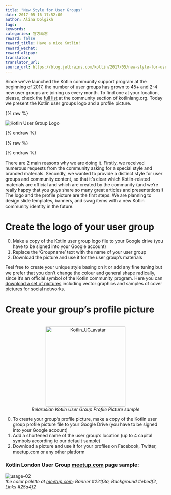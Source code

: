 ```yaml
---
title: "New Style for User Groups"
date: 2017-05-16 17:52:00
author: Alina Dolgikh
tags:
keywords:
categories: 官方动态
reward: false
reward_title: Have a nice Kotlin!
reward_wechat:
reward_alipay:
translator:
translator_url:
source_url: https://blog.jetbrains.com/kotlin/2017/05/new-style-for-user-groups/
---
```


Since we’ve launched the Kotlin community support program at the beginning of 2017, the number of user groups has grown to 45+ and 2-4 new user groups are joining us every month. To find one at your location, please, check the  [full list](http://kotlinlang.org/community/user-groups.html#kotlin-user-groups-47)  at the community section of kotlinlang.org.
Today we present the Kotlin user groups logo and a profile picture.

{% raw %}
<p><img alt="Kotlin User Group Logo" class="alignnone size-full wp-image-4976" src="https://d3nmt5vlzunoa1.cloudfront.net/kotlin/files/2017/05/Screen-Shot-2017-05-15-at-16.16.21.png"/></p>
{% endraw %}


{% raw %}
<p><span id="more-4997"></span></p>
{% endraw %}

There are 2 main reasons why we are doing it. Firstly, we received numerous requests from the community asking for a special style and branded materials. Secondly, we wanted to provide a distinct style for user groups and community content, so that it’s clear which Kotlin-related materials are official and which are created by the community (and we’re really happy that you guys share so many great articles and presentations!)
The logo and the profile picture are the first steps. We are planning to design slide templates, banners, and swag items with a new Kotlin community identity in the future.
# Create the logo of your user group


0. Make a copy of the Kotlin user group logo file to your Google drive (you have to be signed into your Google account)
1. Replace the ‘Groupname’ text with the name of your user group
2. Download the picture and use it for the user group’s materials

Feel free to create your unique style basing on it or add any fine tuning but we prefer that you don’t change the colour and general shape radically, since it’s an official symbol of the Kotlin community program.
Here you can  [download a set of pictures](https://drive.google.com/open?id=0B3Zi34svOj1RZ2sxZExhblRJc1k)  including vector graphics and samples of cover pictures for social networks.
# Create your group’s profile picture

<center><br/>
<img alt="Kotlin_UG_avatar" class="alignnone size-full wp-image-4978" height="250" src="https://d3nmt5vlzunoa1.cloudfront.net/kotlin/files/2017/05/Copy-of-Kotlin_UG_avatar.png" width="250"/><br/>
<em>Belarusian Kotlin User Group Profile Picture sample</em><br/>
</center>

0. To create your group’s profile picture, make a copy of the Kotlin user group profile picture file to your Google Drive (you have to be signed into your Google account)
1. Add a shortened name of the user group’s location (up to 4 capital symbols according to our default sample)
2. Download a picture and use it for your profiles on Facebook, Twitter, meetup.com or any other platform

### Kotlin London User Group  [meetup.com](http://meetup.com/)  page sample:

<img alt="usage-02" class="alignnone size-full wp-image-4979" src="https://d3nmt5vlzunoa1.cloudfront.net/kotlin/files/2017/05/usage-02.png"/><br/>
<em>the color palette at <a href="http://meetup.com/">meetup.com</a>: Banner #221f3a, Background #ebedf2, Links #25a4f2</em>
